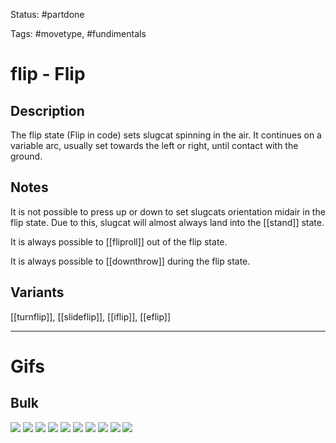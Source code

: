 Status: #partdone 

Tags: #movetype, #fundimentals

# flip - Flip
## Description
The flip state (Flip in code) sets slugcat spinning in the air. It continues on a variable arc, usually set towards the left or right, until contact with the ground.

## Notes
It is not possible to press up or down to set slugcats orientation midair in the flip state. Due to this, slugcat will almost always land into the [[stand]] state.

It is always possible to [[fliproll]] out of the flip state.

It is always possible to [[downthrow]] during the flip state.

## Variants
[[turnflip]], [[slideflip]], [[iflip]], [[eflip]]

___
# Gifs
## Bulk
<img src=https://raw.githubusercontent.com/LauraHannah44/Rain-World-Movement/main/Files/flip_0.gif>

<img src=https://raw.githubusercontent.com/LauraHannah44/Rain-World-Movement/main/Files/flip_1.gif>

<img src=https://raw.githubusercontent.com/LauraHannah44/Rain-World-Movement/main/Files/flip_2.gif>

<img src=https://raw.githubusercontent.com/LauraHannah44/Rain-World-Movement/main/Files/flip_3.gif>

<img src=https://raw.githubusercontent.com/LauraHannah44/Rain-World-Movement/main/Files/flip_4.gif>

<img src=https://raw.githubusercontent.com/LauraHannah44/Rain-World-Movement/main/Files/flip_5.gif>

<img src=https://raw.githubusercontent.com/LauraHannah44/Rain-World-Movement/main/Files/flip_6.gif>

<img src=https://raw.githubusercontent.com/LauraHannah44/Rain-World-Movement/main/Files/flip_7.gif>

<img src=https://raw.githubusercontent.com/LauraHannah44/Rain-World-Movement/main/Files/flip_8.gif>

<img src=https://raw.githubusercontent.com/LauraHannah44/Rain-World-Movement/main/Files/flip_9.gif>
